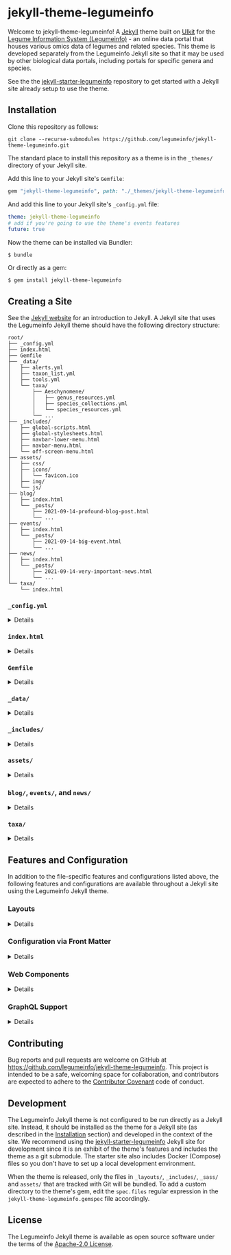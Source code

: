 # jekyll-theme-legumeinfo

Welcome to jekyll-theme-legumeinfo!
A [Jekyll](https://jekyllrb.com/) theme built on [UIkit](https://getuikit.com/) for the [Legume Information System (Legumeinfo)](https://legumeinfo.org/) - an online data portal that houses various omics data of legumes and related species.
This theme is developed separately from the Legumeinfo Jekyll site so that it may be used by other biological data portals, including portals for specific genera and species.

See the the [jekyll-starter-legumeinfo](https://github.com/legumeinfo/jekyll-starter-legumeinfo) repository to get started with a Jekyll site already setup to use the theme.


## Installation

Clone this repository as follows:

    git clone --recurse-submodules https://github.com/legumeinfo/jekyll-theme-legumeinfo.git

The standard place to install this repository as a theme is in the `_themes/` directory of your Jekyll site.

Add this line to your Jekyll site's `Gemfile`:

```ruby
gem "jekyll-theme-legumeinfo", path: "./_themes/jekyll-theme-legumeinfo"
```

And add this line to your Jekyll site's `_config.yml` file:

```yaml
theme: jekyll-theme-legumeinfo
# add if you're going to use the theme's events features
future: true
```

Now the theme can be installed via Bundler:

    $ bundle

Or directly as a gem:

    $ gem install jekyll-theme-legumeinfo


## Creating a Site

See the [Jekyll website](https://jekyllrb.com/) for an introduction to Jekyll.
A Jekyll site that uses the Legumeinfo Jekyll theme should have the following directory structure:

```
root/
├── _config.yml
├── index.html
├── Gemfile
├── _data/
│   ├── alerts.yml
│   ├── taxon_list.yml
│   ├── tools.yml
│   └── taxa/
│       ├── Aeschynomene/
│       │   ├── genus_resources.yml
│       │   ├── species_collections.yml
│       │   └── species_resources.yml
│       └── ...
├── _includes/
│   ├── global-scripts.html
│   ├── global-stylesheets.html
│   ├── navbar-lower-menu.html
│   ├── navbar-menu.html
│   └── off-screen-menu.html
├── assets/
│   ├── css/
│   ├── icons/
│   │   └── favicon.ico
│   ├── img/
│   └── js/
├── blog/
│   ├── index.html
│   └── _posts/
│       ├── 2021-09-14-profound-blog-post.html
│       └── ...
├── events/
│   ├── index.html
│   └── _posts/
│       ├── 2021-09-14-big-event.html
│       └── ...
├── news/
│   ├── index.html
│   └── _posts/
│       ├── 2021-09-14-very-important-news.html
│       └── ...
└── taxa/
    └── index.html
```


### `_config.yml`
<details>

The `_config.yml` file should be auto-generated when you create your Jekyll site.
This file contains configuration information used by both a Jekyll site and its theme.
The Legumeinfo Jekyll theme supports the following entries:

* `title`: String (the title used for all pages and shown in the site navbar)
* `subtitle` (optional): String (the subtitle shown in the site navbar)
* `logo` (optional): String (the URL to the site's logo image)
* `email` (optional): String (how users may contact the maintainers of the site)
* `description`: String (the description used in the site meta)
* `baseurl`: String (the subpath of your site, e.g. /blog)
* `url`: String (the base hostname & protocol for your site, e.g. http://example.com)
* `google_analytics_id` (optional): String (unique Google Analytics ID for the site)
* `card_item_limit` (default=`3`): Integer (maximum number of items to display in each card for which no individual limit is specified)
* `blog_card_item_limit` (default=`card_item_limit`): Integer (maximum number of items to display in the Blog card)
* `news_card_item_limit` (default=`card_item_limit`): Integer (maximum number of items to display in the News card)
* `events_card_item_limit` (default=`card_item_limit`): Integer (maximum number of items to display in the Events card)
* `twitter_card_item_limit` (default=`card_item_limit`): Integer (maximum number of items to display in the Twitter card)
* `twitter_username` (optional): String (the site's Twitter handle for social media links)
* `github_username` (optional): String (the site's GitHub handle for social media links)
* `newsletter` (optional): String (the URL where users can sign up for your site's newsletter)
* `style` (optional):
    * `link_color`: String (what color HTML links should be)
    * `link_hover_color`: String (what color HTML links should be when hovered)
    * `primary_background`: String (what the background color of the main navbar should be)
    * `invert_navbar_text`: Boolean (whether or not to invert the navbar text color)
    * `font_family` (default=`ProximaNova, -apple-system, BlinkMacSystemFont, "Segoe UI", Roboto, "Helvetica Neue", Arial, sans-serif`): String|Array (the default font family for the entire site; fonts are provided by the Web Browser so the array is treated as an ordered list of fonts to try)
    * `font_size` (default=`15px`): String (the default font size for the entire site)
    * `xxlarge_font_size` (default=`38px`): String (the default extra-extra-large font size for the entire site, normally 2.625 &times; `font_size`)
    * `xlarge_font_size` (default=`30px`): String (the default extra-large font size for the entire site, normally 2.0 &times; `font_size`)
    * `large_font_size` (default=`24px`): String (the default large font size for the entire site, normally 1.5 &times; `font_size`)
    * `medium_font_size` (default=`20px`): String (the default medium font size for the entire site, normally 1.25 &times; `font_size`)
    * `small_font_size` (default=`14px`): String (the default small font size for the entire site, normally 0.875 &times; `font_size`)
* `web_components_version` (default=`1.0.0`): String (the version of the Legumeinfo Web Components JavaScript library to use; see the [Web Components](#web-components) section for details)
* `graphql_uri` (default=`https://graphql.lis.ncgr.org/`): String (the URI of the GraphQL Server the theme should load data from; see the [GraphQL Support](#graphql-support) section for details)

As described in the [Installation](#installation) section, you'll need to add the Legumeinfo Jekyll theme in your `_config.yml` file.
And you'll need to add `future: true` if you want to use the theme's events features.
See the [`blog/`, `events/`, and `news/`](#blog-events-and-news) section for details.
</details>


### `index.html`
<details>

`index.html` is the home page for the site.
It should contain the [YAML front matter](#configuration-via-front-matter) variables `title` and `layout`.
For example:

```yaml
---
title: Home
layout: home
---
```

The `layout` variable should always specify the `home` layout for the home page.
See the [Configuration via Front Matter](#configuration-via-front-matter) section for details on how to enable the tools menu and the blog, news, events, and Twitter cards.
</details>


### `Gemfile`
<details>

The `Gemfile` should be auto-generated when you create your Jekyll site.
As described in the [Installation](#installation) section, you'll need to add the Legumeinfo Jekyll theme as a dependency in your `Gemfile`.
</details>


### `_data/`
<details>

The `_data/` directory is used by Jekyll to load static data that is not accommodated by its blog support.
The Legumeinfo Jekyll theme expects three files to be in this directory: `alerts.yml`, `taxon_list.yml` (and accompanying `taxa/` subdirectory), and `tools.yml`.


#### `alerts.yml`

This file contains a list of alerts to be shown on top of the navbar on every page in the site. If the list is not empty, a bell icon will be added to the far right side of the navbar that can be used to toggle the element containing the alerts. Each alert in the list should adhere to the following schema pattern:

```yml
---
-
  type: "primary"|"success"|"warning"|"danger"
  message: "<b>Welcome to the legumeinfo Jekyll starter site!</b> The site's code can be found on <a href='https://github.com/legumeinfo/jekyll-starter-legumeinfo' target='_blank'>GitHub</a>. Click the bell (<span uk-icon='bell'></span>) in the navigation bar to toggle this alert."
```


#### `taxon_list.yml` and `taxa/`

The `taxon_list.yml` file contains a list of taxa (genera) that the data portal provides omics data for.
When the Jekyll site is built, the Legumeinfo Jekyll theme geneartes a page in the `_site/taxa/` directory for each genus in the list using the [jekyll-datapage-generator plugin](https://github.com/avillafiorita/jekyll-datapage_gen) and the [`taxon` layout](#layouts).
The `taxon_list.yml` file should adhere to the following schema pattern:

```yml
---
-
  genus: Arachis
  description: "(peanut: domesticated and wild)"
  category: main
-
  genus: Cajanus
  description: "(pigeonpea)"
  category: main
-
  description: "(jointvetch; model for nodule evolution)"
  genus: Aeschynomene
  category: special
-
  description: "(potato bean: potential tuberous crop)"
  genus: Apios
  category: special
```
Each `category` variable should have the value `main` or `special`.
These categories are used to determine the groupings of the genera in the taxa menu.

The `taxa/` directory should contain a subdirectory for each genus in the `taxon_list.yml` file.
Each subidrectory should contain three files: `genus_resources.yml`, `species_collections.yml`, and `species_resources.yml`.
These files should adhere to the following schema patterns:

##### `genus_resources.yml`

```yml
---
commonName: jointvetch
description: Aeschynomene is a genus of flowering plants in the family Fabaceae, and
  was recently assigned to the informal monophyletic Dalbergia clade of the Dalbergieae.
  They are known commonly as jointvetches. These legumes are most common in warm regions
  and many species are aquatic. The genus as currently circumscribed is paraphyletic
  and it has been suggested that the subgenus Ochopodium be elevated to a new genus
  within the Dalbergieae, though other changes will also be required to render the
  genus monophyletic.
genus: Aeschynomene
resources:
- name: AeschynomeneMine
- URL: https://mines.legumeinfo.org/aeschynomenemine/begin.do
- description: InterMine for Aeschynomene species
species:
- evenia
taxid: 48134
```

##### `species_collections.yml`

```yml
---
species:
- name: evenia
  genomes:
    - collection: CIAT22838.gnm1.XF73
      synopsis: "Aeschynomene evenia isolate CIAT22838, whole genome shotgun sequencing project."
  annotations:
    - collection: CIAT22838.gnm1.ann1.ZM3R
      synopsis: "Aeschynomene evenia isolate CIAT22838, whole genome shotgun sequencing project."
```

##### `species_resources.yml`

```yml
---
species:
- abbrev: aesev
  commonName: shrubby jointvetch
  description: The legume genus Aeschynomene L. includes approximately 150 tropical
    and subtropical species, part of them having a semi-aquatic lifestyle. Some hydrophytic
    Aeschynomene species display unusual symbiotic features such as stem nodulation
    and the presence of a Nod factor-independent infection process with some Bradyrhizobium
    strains. To decipher the mechanisms of this original symbiotic process, Aeschynomene
    evenia has emerged as a new model legume because of its advantageous genetic and
    developmental characteristics for molecular genetics. A. evenia (2n=20, 400 Mb/1C)
    is an autogamous diploid species that is annual or short-lived perennial, consisting
    of various genotypes.
  genus: Aeschynomene
  species: evenia
  strains:
  - accession: CIAT22838
    description: The sequenced A. evenia genotype is an inbred line produced by IRD
      from the accession CIAT22838 originating from Malawi. 94% of the 400 Mb genome
      was assembled, 80% anchored to the 10 A. evenia chromosomes and 32,667 protein-coding
      genes predicted, providing a platform for comparative genomics and analysis
      of the nitrogen-fixing symbiosis in legumes.
    identifier: CIAT22838
    name: CIAT22838
    origin: Malawi
    resources: []
  taxid: 561484
```

Note that the species aren't automatically listed anywhere by the theme.
We recommend overriding the navbar files to add links to a species page that lists the species.
See the [jekyll-starter-legumeinfo](https://github.com/legumeinfo/jekyll-starter-legumeinfo) repository for examples of overriding these files and iterating the species in a page.


#### `tools.yml`

This file contains a list of web-based tools that are provided by the data portal and links to them.
The list should adhere to the following schema:

```yml
---
- category: Browse and Search
  name: Gene Families
  description: Description
  url: "#"
- category: Browse and Search
  name: Genome Context Viewer
  description: Browser for dynamically discovering and viewing genomic synteny across
    selected species.
  url: "#"
- category: Search sequences and features against sequence databases
  name: BLAST Sequence Search
  description: Description
  url: "#"
```

These tools can optionally be listed in a vertical menu on the left side of any page in the site.
See the [Configuration via Front Matter](#configuration-via-front-matter) section for details.
The tools within the list will be grouped by category.
</details>


### `_includes/`
<details>

Jekyll allows the contents of files stored in a site's `_includes/` directory to be included within a page.
The Legumeinfo Jekyll theme uses these files to create custom layouts.
A Jekyll site using the Legumeinfo Jekyll theme can include these files from the theme or override them by adding files with the same name to the site's `_includes/` directory.
The following `_includes/` files are defined by the Legumeinfo Jekyll theme and are intended to be overridden.

#### `navbar-menu.html`

This file contains the navigation bar menu seen on every page.
It is recommended that this menu is given a [responsive width](https://getuikit.com/docs/width#responsive-width) so it can be replaced with a more compact menu on smaller screens.
If using an off-screen menu (described below), it is recommend that the off-screen menu's toggle component is placed here.

#### `navbar-lower-menu.html`

This file contains the navigation bar menu that appears below the main navigation bar seen on every page.
It is recommended that this menu is given a [responsive width](https://getuikit.com/docs/width#responsive-width) so it can be replaced with a more compact menu on smaller screens.

#### `off-screen-menu.html`

This file contains a vertical menu that appears in an off-screen side-bar that's including on every page.
The off-screen side-bar has unique div ID `#off-screen-menu` and can be toggled using UIkit's [toggle component](https://getuikit.com/docs/toggle).
For example:

```html
<button uk-toggle="target: #off-screen-menu" type="button"></button>
```

#### `global-scripts.html` and `global-stylesheets.html`

These files should contain `<script>` and `<link>` tags, respectively, to be included on every page in the Jekyll site.

See the [jekyll-starter-legumeinfo](https://github.com/legumeinfo/jekyll-starter-legumeinfo) repository for examples of overriding these files.
</details>


### `assets/`
<details>

The `assets/` directory holds static asset files (e.g. stylesheets, icons, images, etc) that may be used throughout a Jekyll site.

#### `css/`

The Legumeinfo Jekyll theme uses the [UIkit CSS framework](https://getuikit.com/).
As such, all contents of the framework are available in the pages you define in your site.
You may add additional styling by saving custom styles in Cascading Style Sheet (`.css`) files in the `assets/css/` directory and importing the files in the pages you want to use them in:

```liquid
<link rel="stylesheet" href="{{ "assets/css/custom.css" | relative_url }}" type="text/css" />
```
A site can be configured to include these files in every page by overriding the `_includes/global-stylesheets.html` file.
See the [`_includes/`](#_includes) section for details.

#### `icons/`

The `icons/` directory is intended to hold any icons you may want to use in your site.
However, there are certain icons the Legumeinfo Jekyll theme will specifically look for in this directory.
Specifically, the theme will attempt to load a `favicon.ico` file and all icon files named `apple-touch-icon-<size>.png` or `favicon-<size>.png`, where `<size>` indicates the dimensions in pixels (e.g. `favicon-192x192.png`).

#### `img/`

The `img/` directory is intended to hold images that you want to use in your Jekyll site.
To do so, simply place image files in the `assets/img/` directory and include them in the pages you want to use them in.
For example:

```liquid
<img src="{{ "assets/img/lupine.jpg" | relative_url }}" />
```

#### `js/`

Although Jekyll is a static site generator, dynamic behavior can be added via JavaScript.
The `js/` directory is intended to hold JavaScript (`.js`) files that you may want to include in your Jekyll site to enable such dynamic behavior.
To include custom JavaScript in your site, put your scripts in the `assets/js/` directory and include them in the pages you want to use them in.
For example:

```liquid
<script src="{{ "assets/js/my-webcomponent.js" | relative_url }}"></script>
```
A site can be configured to include these files in every page by overriding the `_includes/global-scripts.html` file.
See the [`_includes/`](#_includes) section for details.
</details>

### `blog/`, `events/`, and `news/`
<details>

Jekyll is "blog aware," meaning it has built in support for blog-esque content.
The Legumeinfo Jekyll theme uses this support for a blog, events, and news.
To create a blog post, an event, or a news item, add an HTML file to the `blog/_posts/`, `events/_posts/`, or `news/_posts/` directory, respectively.
The filename should contain an [ISO formatted date](https://en.wikipedia.org/wiki/ISO_8601#Dates) and a title, such as `news/_posts/2021-02-24-sensational-news.html`.
The files must contain the [YAML front matter](#configuration-via-front-matter) variables `layout`, `title`, `author`, and `summary`.
Additionally, blog and news front matter should contain an `author` variable, and event front matter can contain an `end_date` variable if it's a multi-day event.
For example, `blog/_posts/2021-09-14-profound-blog-post.html` may have the front matter:

```yaml
---
layout:     blog-item
title:      Sensational Event!
end_date:   2022-02-25
summary:    This event is sensational! Probably because it's so long...
---
```

`events/_posts/2021-09-14-big-event.html` may have the front matter:

```yaml
---
layout:     event
title:      Sensational Event!
end_date:   2022-02-25
summary:    This event is sensational! Probably because it's so long...
---
```

And `news/_posts/2021-09-14-very-important-news.html` may have the front matter:

```yaml
---
layout:     news-item
title:      Sensational News!
author:     Alan Cleary
summary:    This news is sensational! Everyone will talk about it... but it changes nothing.
---
```

Note that the blog post's `layout` variable has the value `blog-item`.
This defines a layout provided by the Legumeinfo Jekyll theme for blog posts, thus all blog posts should specify the `blog-item` layout.
Similarly, the event's `layout` variable has the value `event` and the news item's `layout` variable has the value `news-item`.
All events and news items should specify these layouts as well.

The most recent blog posts, events, and news items can be listed in cards on the right side of any page in a Jekyll site using the Legumeinfo Jekyll theme.
These cards contain links to `blog/index.html`, `events/index.html`, and `news/index.html`, respectively.
It is left to users of the theme to implement these pages.
See the [Configuration via Front Matter](#configuration-via-front-matter) section for details on how to enable the cards and see the [jekyll-starter-legumeinfo](https://github.com/legumeinfo/jekyll-starter-legumeinfo) repository for example implementations of the pages the cards link to.

**[By default](https://jekyllrb.com/docs/upgrading/2-to-3/#future-posts) Jekyll doesn't generate static pages for posts whose date is after the date the site was built.
The Legumeinfo Jekyll theme requires this functionality because events (i.e. Jekyll blog posts) of interest are those that haven't happened yet, i.e. future events.
The theme cannot enable this for a site so the site must enable it by adding the following to its** `_config.yml` **file:**

```yaml
future: true
```
Alternatively, the `--future` command line option can be used when building the site.
</details>

### `taxa/`
<details>

The Legumeinfo Jekyll theme generates a page for each taxon (genus) when the Jekyll site is built; see **`taxon_list.yml` and `taxa/`** in the [`_data/`](#_data) section for details.
These pages are placed in the `_site/taxa/` directory, which corresponds to the `taxa/` directory in the site's source code.
It is left to users of the theme to implement the `taxa/index.html` page.
See the [jekyll-starter-legumeinfo](https://github.com/legumeinfo/jekyll-starter-legumeinfo) repository for an example implementations of this page.
</details>


## Features and Configuration

In addition to the file-specific features and configurations listed above, the following features and configurations are available throughout a Jekyll site using the Legumeinfo Jekyll theme.


### Layouts
<details>

In general, a page can be added to a Jekyll site by simply creating a new HTML file.
The URL of the page will correspond to its location in the site's directory structure and the name of the HTML file.
However, these HTML files should typically not be self-contained web pages, but rather, only contain content to be placed in a page template, or *layout*, provided by the Jekyll site or theme.

The Legumeinfo Jekyll theme provides a default layout that will be automatically used for every page that doesn't explicitly specify a layout.
The layout a page should use is specified using the `layout` variable in the page's [YAML front matter](#configuration-via-front-matter).
The Legumeinfo Jekyll theme provides the following layouts:

* `base`: The base layout for all pages.
* `default`: The default layout used if a page does not specify a layout.
* `404`: The layout used when a page is not found.
* `blog-item`: The layout used when viewing a specific blog post. Uses the `reading-width` layout.
* `blog`: The layout used when viewing all blog posts.
* `event`: The layout used when viewing a specific event.
* `events`: The layout used when viewing all events (automatically updates without rebuilding the site).
* `full-width`: A layout that uses the full width of the page for content, i.e. the tools menu and cards are not available in this layout.
* `home`: The layout used when viewing the home page.
* `news-item`: The layout used when viewing a specific news item.
* `news`: The layout used when viewing all news items.
* `page`: Alias for `default`.
* `post`: Alias for `default`.
* `reading-width`: A layout that puts content in a container with a width ideal for reading.
* `taxon`: The template used when generating pages for the taxa (genera) in the `_data/taxon_list.yml` file.

It is recommend that each page uses the `default` layout unless the page corresponds to a previously described page that has a specific layout.
</details>


### Configuration via Front Matter
<details>

The Legumeinfo Jekyll theme allows configuration of specific pages via [YAML front matter variables](https://jekyllrb.com/docs/front-matter/).
The following variables are currently supported:

* `tools_menu` (optional): Boolean (shows the vertical tools menu on the left side of any page using the `default` layout)
* `blog_card` (optional): Boolean (shows the blog card on the right side of any page using the `default` layout)
* `news_card` (optional): Boolean (shows the news card on the right side of any page using the `default` layout)
* `events_card` (optional): Boolean (shows the events card on the right side of any page using the `default` layout)
* `twitter_card` (optional): Boolean (shows the Twitter feed card on the right side of any page using the `default` layout)
* `web_components` (optional): Boolean (includes the Legumeinfo Web Components JavaScript in the page)

Note, [front matter default values](https://jekyllrb.com/docs/configuration/front-matter-defaults/) can be set in the `_config.yml` file.
For example, the following would show the vertical tools menu on every page that uses the `default` layout:

```yml
defaults:
  -
    scope:
      path: ""
    values:
      tools_menu: true
```
</details>


### Web Components
<details>

The Legumeinfo Jekyll theme uses the [Legumeinfo Web Components](https://www.npmjs.com/package/@legumeinfo/web-components) JavaScript library to support dynamic functionality, such as gene search.
Since not every page needs Web Components, you must "opt-in" to including the Legumeinfo Web Components JavaScript on pages you want to use components in.
This is done using the `web_components` [front matter variable](#configuration-via-front-matter).
For example:

```liquid
---
web_components: true
---

<lis-gene-search-element id="gene-search"></lis-gene-search-element>

<script type="module">
  import { getOrganismsFormDataFunction, geneSearchFunction } from "lis-graphql";
  const geneSearchElement = document.getElementById('gene-search');
  geneSearchElement.formDataFunction = getOrganismsFormDataFunction;
  geneSearchElement.searchFunction = geneSearchFunction;
</script>
```
The theme specifies which version of the Legumeinfo Web Components JavaScript library to use.
However, this can be overridden using the `web_components_version` variable in the [`_config.yml` file](#_configyml).
</details>


### GraphQL Support
<details>

Legumeinfo uses a [GraphQL Server](https://github.com/legumeinfo/graphql-server) to provide a consistent, interconnected API for accessing its data and services.
For convenience, the Legumeinfo Jekyll theme provides JavaScript for querying an instance of the Legumeinfo GraphQL Server, including functions that fetch and format data for specific Web Components.
These scripts are available via the `lis-graphql` JavaScript module.
This module can be loaded on any page by simply importing one or more features from the module, as demonstrated in the [Web Components](#web-components) section.
The theme loads data from the Legumeinfo GraphQL Server by default.
However, this can be overridden using the `graphql_uri` variable in the [`_config.yml` file](#_configyml).
</details>


## Contributing

Bug reports and pull requests are welcome on GitHub at https://github.com/legumeinfo/jekyll-theme-legumeinfo.
This project is intended to be a safe, welcoming space for collaboration, and contributors are expected to adhere to the [Contributor Covenant](http://contributor-covenant.org) code of conduct.


## Development

The Legumeinfo Jekyll theme is not configured to be run directly as a Jekyll site.
Instead, it should be installed as the theme for a Jekyll site (as described in the [Installation](#installation) section) and developed in the context of the site.
We recommend using the [jekyll-starter-legumeinfo](https://github.com/legumeinfo/jekyll-starter-legumeinfo) Jekyll site for development since it is an exhibit of the theme's features and includes the theme as a git submodule.
The starter site also includes Docker (Compose) files so you don't have to set up a local development environment.

When the theme is released, only the files in `_layouts/`, `_includes/`, `_sass/` and `assets/` that are tracked with Git will be bundled.
To add a custom directory to the theme's gem, edit the `spec.files` regular expression in the `jekyll-theme-legumeinfo.gemspec` file accordingly.


## License

The Legumeinfo Jekyll theme is available as open source software under the terms of the [Apache-2.0 License](https://opensource.org/licenses/Apache-2.0).
